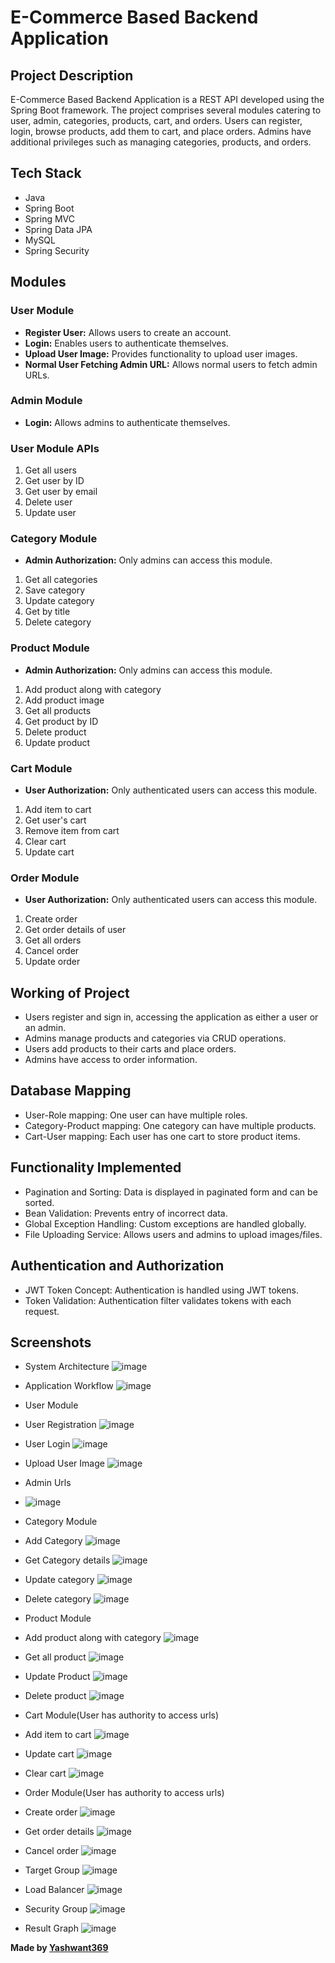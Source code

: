 # E-Commerce Based Backend Application

## Project Description
E-Commerce Based Backend Application is a REST API developed using the Spring Boot framework. The project comprises several modules catering to user, admin, categories, products, cart, and orders. Users can register, login, browse products, add them to cart, and place orders. Admins have additional privileges such as managing categories, products, and orders.

## Tech Stack
- Java
- Spring Boot
- Spring MVC
- Spring Data JPA
- MySQL
- Spring Security

## Modules

### User Module
- **Register User:** Allows users to create an account.
- **Login:** Enables users to authenticate themselves.
- **Upload User Image:** Provides functionality to upload user images.
- **Normal User Fetching Admin URL:** Allows normal users to fetch admin URLs.

### Admin Module
- **Login:** Allows admins to authenticate themselves.

### User Module APIs
1. Get all users
2. Get user by ID
3. Get user by email
4. Delete user
5. Update user

### Category Module
- **Admin Authorization:** Only admins can access this module.
1. Get all categories
2. Save category
3. Update category
4. Get by title
5. Delete category

### Product Module
- **Admin Authorization:** Only admins can access this module.
1. Add product along with category
2. Add product image
3. Get all products
4. Get product by ID
5. Delete product
6. Update product

### Cart Module
- **User Authorization:** Only authenticated users can access this module.
1. Add item to cart
2. Get user's cart
3. Remove item from cart
4. Clear cart
5. Update cart

### Order Module
- **User Authorization:** Only authenticated users can access this module.
1. Create order
2. Get order details of user
3. Get all orders
4. Cancel order
5. Update order

## Working of Project
- Users register and sign in, accessing the application as either a user or an admin.
- Admins manage products and categories via CRUD operations.
- Users add products to their carts and place orders.
- Admins have access to order information.

## Database Mapping
- User-Role mapping: One user can have multiple roles.
- Category-Product mapping: One category can have multiple products.
- Cart-User mapping: Each user has one cart to store product items.

## Functionality Implemented
- Pagination and Sorting: Data is displayed in paginated form and can be sorted.
- Bean Validation: Prevents entry of incorrect data.
- Global Exception Handling: Custom exceptions are handled globally.
- File Uploading Service: Allows users and admins to upload images/files.

## Authentication and Authorization
- JWT Token Concept: Authentication is handled using JWT tokens.
- Token Validation: Authentication filter validates tokens with each request.

## Screenshots

- System Architecture
  ![image](https://github.com/Yashwant369/Stationery-Store/assets/71956889/cc359e90-02a7-4257-869a-50744d147c04)

- Application Workflow
  ![image](https://github.com/Yashwant369/Stationery-Store/assets/71956889/16d10b71-0147-4c94-b501-57a03c03fd3c)

- User Module
- User Registration 
  ![image](https://github.com/Yashwant369/Stationery-Store/assets/71956889/61b4cc35-9747-463e-b909-d5864e243da2)


- User Login 
  ![image](https://github.com/Yashwant369/Stationery-Store/assets/71956889/ec9c761b-9b10-43ac-b35c-1f586fefb511)


- Upload User Image
  ![image](https://github.com/Yashwant369/Stationery-Store/assets/71956889/810bb9f0-37a7-4dcf-bd97-cb1d098af77b)



- Admin Urls
- ![image](https://github.com/Yashwant369/Stationery-Store/assets/71956889/2b809889-fc35-4903-a03c-54d095451964)



- Category Module
- Add Category
  ![image](https://github.com/Yashwant369/Stationery-Store/assets/71956889/80ab56ba-850e-4d15-8993-1ea2548c8a20)

- Get Category details
 ![image](https://github.com/Yashwant369/Stationery-Store/assets/71956889/c99709ea-2f0c-4c11-a35a-97d5fd0a9f09)

- Update category
 ![image](https://github.com/Yashwant369/Stationery-Store/assets/71956889/92172856-728e-4d91-959d-fa110ae09429)


- Delete category
  ![image](https://github.com/Yashwant369/Stationery-Store/assets/71956889/a1f6463f-0b19-471a-8a3d-6f1fb5bb496d)


- Product Module

- Add product along with category
 ![image](https://github.com/Yashwant369/Stationery-Store/assets/71956889/130ad20a-5b86-4846-a878-7e91eab46263)



- Get all product
![image](https://github.com/Yashwant369/Stationery-Store/assets/71956889/40a6583b-51f8-4141-b594-112cbc8dd7c5)




- Update Product
  ![image](https://github.com/Yashwant369/Stationery-Store/assets/71956889/821b8cc2-22ab-47b3-b257-7272d0df7eed)


- Delete product
 ![image](https://github.com/Yashwant369/Stationery-Store/assets/71956889/2156277e-7a5c-4e0a-a321-4a99460980a7)

- Cart Module(User has authority to access urls)

- Add item to cart
  ![image](https://github.com/Yashwant369/Stationery-Store/assets/71956889/c21c3b09-1264-4de6-a5a8-2cbfd1e936a0)



- Update cart
 ![image](https://github.com/Yashwant369/Stationery-Store/assets/71956889/8134ded0-4796-4edd-b7e1-278fdd6345dd)


- Clear cart
 ![image](https://github.com/Yashwant369/Stationery-Store/assets/71956889/9014ea8a-3e05-40a1-9d4b-2d7d76205c28)


- Order Module(User has authority to access urls)
- Create order
 ![image](https://github.com/Yashwant369/Stationery-Store/assets/71956889/a4d5ae9a-a481-494d-8bb0-7c5b97fbba95)

  
- Get order details
  ![image](https://github.com/Yashwant369/Stationery-Store/assets/71956889/56e17a76-04a0-4f43-a14d-a2fa9ef03a7c)

- Cancel order
  ![image](https://github.com/Yashwant369/Stationery-Store/assets/71956889/aab7d098-bbbc-46b2-af21-c397c785edb5)

- Target Group
  ![image](https://github.com/Yashwant369/Stationery-Store/assets/71956889/cd24cdc2-4172-485e-8f6a-d615d3812270)

- Load Balancer
  ![image](https://github.com/Yashwant369/Stationery-Store/assets/71956889/29594a5b-5473-407b-a446-066ae4a8b86a)

- Security Group
  ![image](https://github.com/Yashwant369/Stationery-Store/assets/71956889/0c6981be-9b97-4e1b-8647-c882fb733977)

- Result Graph
  ![image](https://github.com/Yashwant369/Stationery-Store/assets/71956889/800a843f-dd2f-4fb8-a045-e3677416b728)




**Made by [Yashwant369](https://github.com/Yashwant369)**
